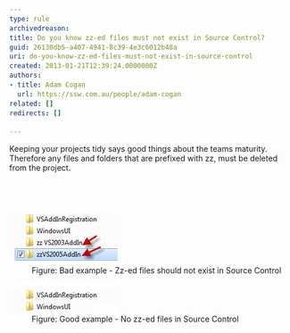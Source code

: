 ```yaml
---
type: rule
archivedreason: 
title: Do you know zz-ed files must not exist in Source Control?
guid: 26130db5-a407-4941-8c39-4e3c6012b48a
uri: do-you-know-zz-ed-files-must-not-exist-in-source-control
created: 2013-01-21T12:39:24.0000000Z
authors:
- title: Adam Cogan
  url: https://ssw.com.au/people/adam-cogan
related: []
redirects: []

---
```



<p>Keeping your projects tidy says good things about the teams maturity. Therefore any files and folders that are prefixed with zz, must be deleted from the project.</p>
<br><excerpt class='endintro'></excerpt><br>
<dl class="badImage"><dt> 
      <img alt="zzed is bad in source control" src="zzed-bad.jpg" /> 
   </dt><dd>Figure: Bad example - Zz-ed files should not exist in Source Control</dd></dl>
<dl class="goodImage"><dt>
      <img alt="no zzed files in source control" src="zzed-good.jpg" />
   </dt><dd>Figure: Good example - No zz-ed files in Source Control</dd></dl>


